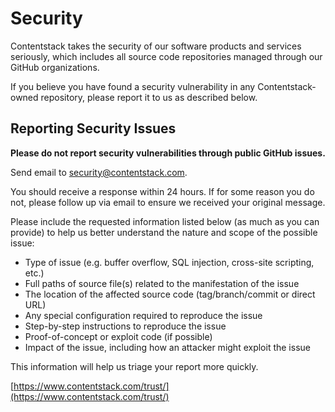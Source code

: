 # Security

Contentstack takes the security of our software products and services seriously, which includes all source code repositories managed through our GitHub organizations.

If you believe you have found a security vulnerability in any Contentstack-owned repository, please report it to us as described below.

## Reporting Security Issues

**Please do not report security vulnerabilities through public GitHub issues.**

Send email to [security@contentstack.com](mailto:security@contentstack.com).

You should receive a response within 24 hours. If for some reason you do not, please follow up via email to ensure we received your original message.

Please include the requested information listed below (as much as you can provide) to help us better understand the nature and scope of the possible issue:

- Type of issue (e.g. buffer overflow, SQL injection, cross-site scripting, etc.)
- Full paths of source file(s) related to the manifestation of the issue
- The location of the affected source code (tag/branch/commit or direct URL)
- Any special configuration required to reproduce the issue
- Step-by-step instructions to reproduce the issue
- Proof-of-concept or exploit code (if possible)
- Impact of the issue, including how an attacker might exploit the issue

This information will help us triage your report more quickly.


[https://www.contentstack.com/trust/](https://www.contentstack.com/trust/)
